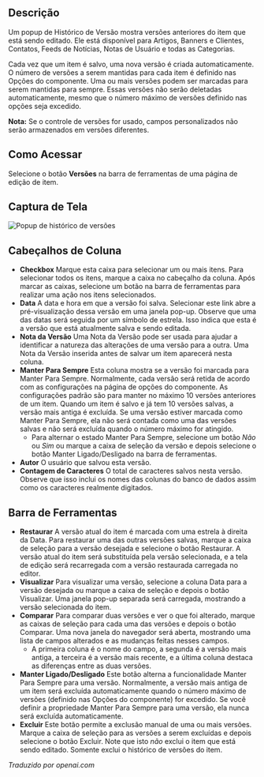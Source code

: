 <!-- Filename: Help4.x:Components_Version_History  / Display title: Editar Histórico de Versões -->

## Descrição

Um popup de Histórico de Versão mostra versões anteriores do item que está sendo editado. Ele está disponível para Artigos, Banners e Clientes, Contatos, Feeds de Notícias, Notas de Usuário e todas as Categorias.

Cada vez que um item é salvo, uma nova versão é criada automaticamente. O número de versões a serem mantidas para cada item é definido nas Opções do componente. Uma ou mais versões podem ser marcadas para serem mantidas para sempre. Essas versões não serão deletadas automaticamente, mesmo que o número máximo de versões definido nas opções seja excedido.

**Nota:** Se o controle de versões for usado, campos personalizados não serão armazenados em versões diferentes.

## Como Acessar

Selecione o botão **Versões** na barra de ferramentas de uma página de edição de item.

## Captura de Tela

![Popup de histórico de versões](../../../ptbr/images/common-elements/articles-edit-versions.png)

## Cabeçalhos de Coluna

- **Checkbox** Marque esta caixa para selecionar um ou mais itens. Para selecionar todos os itens, marque a caixa no cabeçalho da coluna. Após marcar as caixas, selecione um botão na barra de ferramentas para realizar uma ação nos itens selecionados.
- **Data** A data e hora em que a versão foi salva. Selecionar este link abre a pré-visualização dessa versão em uma janela pop-up. Observe que uma das datas será seguida por um símbolo de estrela. Isso indica que esta é a versão que está atualmente salva e sendo editada.
- **Nota da Versão** Uma Nota da Versão pode ser usada para ajudar a identificar a natureza das alterações de uma versão para a outra. Uma Nota da Versão inserida antes de salvar um item aparecerá nesta coluna.
- **Manter Para Sempre** Esta coluna mostra se a versão foi marcada para Manter Para Sempre. Normalmente, cada versão será retida de acordo com as configurações na página de opções do componente. As configurações padrão são para manter no máximo 10 versões anteriores de um item. Quando um item é salvo e já tem 10 versões salvas, a versão mais antiga é excluída. Se uma versão estiver marcada como Manter Para Sempre, ela não será contada como uma das versões salvas e não será excluída quando o número máximo for atingido.
  - Para alternar o estado Manter Para Sempre, selecione um botão *Não* ou *Sim* ou marque a caixa de seleção da versão e depois selecione o botão Manter Ligado/Desligado na barra de ferramentas.
- **Autor** O usuário que salvou esta versão.
- **Contagem de Caracteres** O total de caracteres salvos nesta versão. Observe que isso inclui os nomes das colunas do banco de dados assim como os caracteres realmente digitados.

## Barra de Ferramentas

- **Restaurar** A versão atual do item é marcada com uma estrela à direita da Data. Para restaurar uma das outras versões salvas, marque a caixa de seleção para a versão desejada e selecione o botão Restaurar. A versão atual do item será substituída pela versão selecionada, e a tela de edição será recarregada com a versão restaurada carregada no editor.
- **Visualizar** Para visualizar uma versão, selecione a coluna Data para a versão desejada ou marque a caixa de seleção e depois o botão Visualizar. Uma janela pop-up separada será carregada, mostrando a versão selecionada do item.
- **Comparar** Para comparar duas versões e ver o que foi alterado, marque as caixas de seleção para cada uma das versões e depois o botão Comparar. Uma nova janela do navegador será aberta, mostrando uma lista de campos alterados e as mudanças feitas nesses campos.
  - A primeira coluna é o nome do campo, a segunda é a versão mais antiga, a terceira é a versão mais recente, e a última coluna destaca as diferenças entre as duas versões.
- **Manter Ligado/Desligado** Este botão alterna a funcionalidade Manter Para Sempre para uma versão. Normalmente, a versão mais antiga de um item será excluída automaticamente quando o número máximo de versões (definido nas Opções do componente) for excedido. Se você definir a propriedade Manter Para Sempre para uma versão, ela nunca será excluída automaticamente.
- **Excluir** Este botão permite a exclusão manual de uma ou mais versões. Marque a caixa de seleção para as versões a serem excluídas e depois selecione o botão Excluir. Note que isto *não* exclui o item que está sendo editado. Somente exclui o histórico de versões do item.

*Traduzido por openai.com*

